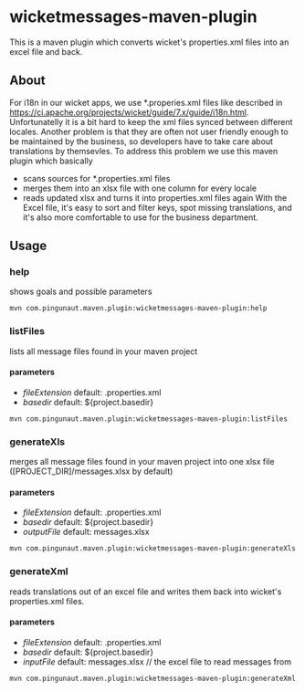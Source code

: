 # wicketmessages-maven-plugin

This is a maven plugin which converts wicket's properties.xml files into an excel file and back.

## About
For i18n in our wicket apps, we use *.properies.xml files like described in https://ci.apache.org/projects/wicket/guide/7.x/guide/i18n.html. Unfortunatelly it is a bit hard to keep the xml files synced between different locales. Another problem is that they are often not user friendly enough to be maintained by the business, so developers have to take care about translations by themsevles.
To address this problem we use this maven plugin which basically
 - scans sources for *.properties.xml files
 - merges them into an xlsx file with one column for every locale
 - reads updated xlsx and turns it into properties.xml files again
With the Excel file, it's easy to sort and filter keys, spot missing translations, and it's also more comfortable to use for the business department.

## Usage
### help
shows goals and possible parameters

```mvn com.pingunaut.maven.plugin:wicketmessages-maven-plugin:help```

### listFiles
lists all message files found in your maven project
#### parameters
- *fileExtension* default: .properties.xml
- *basedir* default: ${project.basedir}

```mvn com.pingunaut.maven.plugin:wicketmessages-maven-plugin:listFiles```

### generateXls
merges all message files found in your maven project into one xlsx file ([PROJECT_DIR]/messages.xlsx by default)
#### parameters
- *fileExtension* default: .properties.xml
- *basedir* default: ${project.basedir}
- *outputFile* default: messages.xlsx

```mvn com.pingunaut.maven.plugin:wicketmessages-maven-plugin:generateXls```

### generateXml
reads translations out of an excel file and writes them back into wicket's properties.xml files.
#### parameters
- *fileExtension* default: .properties.xml
- *basedir* default: ${project.basedir} 
- *inputFile* default: messages.xlsx // the excel file to read messages from


```mvn com.pingunaut.maven.plugin:wicketmessages-maven-plugin:generateXml```
